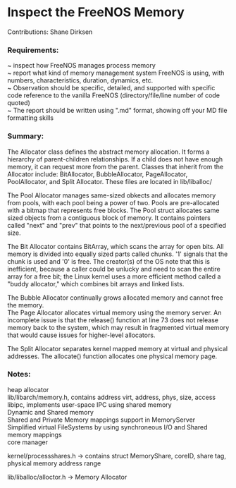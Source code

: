 # Inspect the FreeNOS Memory

Contributions: Shane Dirksen
  
### Requirements:  
  ~ inspect how FreeNOS manages process memory  
  ~ report what kind of memory management system FreeNOS is using, with numbers, characteristics, duration, dynamics, etc.  
  ~ Observation should be specific, detailed, and supported with specific code reference to the vanilla FreeNOS (directory/file/line number of code quoted)  
  ~ The report should be written using ".md" format, showing off your MD file formatting skills  

### Summary:  

The Allocator class defines the abstract memory allocation. It forms a hierarchy of parent-children relationships. If a child does not have enough memory, it can request more from the parent. Classes that inherit from the Allocator include: BitAllocator, BubbleAllocator, PageAllocator, PoolAllocator, and Split Allocator. These files are located in lib/liballoc/  

The Pool Allocator manages same-sized obkects and allocates memory from pools, with each pool being a power of two. Pools are pre-allocated with a bitmap that represents free blocks. The Pool struct allocates same sized objects from a contiguous block of memory. It contains pointers called "next" and "prev" that points to the next/previous pool of a specified size.  

The Bit Allocator contains BitArray, which scans the array for open bits. All memory is divided into equally sized parts called chunks. '1' signals that the chunk is used and '0' is free. The creator(s) of the OS note that this is inefficient, because a caller could be unlucky and need to scan the entire array for a free bit; the Linux kernel uses a more efficient method called a "buddy allocator," which combines bit arrays and linked lists.  

The Bubble Allocator continually grows allocated memory and cannot free the memory.  
The Page Allocator allocates virtual memory using the memory server. An incomplete issue is that the release() function at line 73 does not release memory back to the system, which may result in fragmented virtual memory that would cause issues for higher-level allocators.  

The Split Allocator separates kernel mapped memory at virtual and physical addresses.  The allocate() function allocates one physical memory page.

### Notes:  
heap allocator  
lib/libarch/memory.h, contains address virt, address, phys, size, access  
libipc, implements user-space IPC using shared memory  
Dynamic and Shared memory  
Shared and Private Memory mappings support in MemoryServer  
Simplified virtual FileSystems by using synchroneous I/O and Shared memory mappings  
core manager  
  
kernel/processshares.h -> contains struct MemoryShare, coreID, share tag, physical memory address range  

lib/liballoc/alloctor.h -> Memory Allocator  

